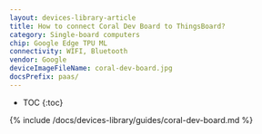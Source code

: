```yaml
---
layout: devices-library-article
title: How to connect Coral Dev Board to ThingsBoard?
category: Single-board computers
chip: Google Edge TPU ML
connectivity: WIFI, Bluetooth
vendor: Google
deviceImageFileName: coral-dev-board.jpg
docsPrefix: paas/
---
```



* TOC
{:toc}

{% include /docs/devices-library/guides/coral-dev-board.md %}